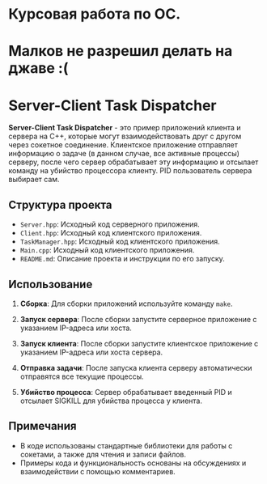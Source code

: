 # Курсовая работа по ОС. 
# Малков не разрешил делать на джаве :(

# Server-Client Task Dispatcher

**Server-Client Task Dispatcher** - это пример приложений клиента и сервера на C++, которые могут взаимодействовать друг с другом через сокетное соединение. Клиентское приложение отправляет информацию о задаче (в данном случае, все активные процессы) серверу, после чего сервер обрабатывает эту информацию и отсылает команду на убийство процессора клиенту. PID пользователь сервера выбирает сам.

## Структура проекта

- `Server.hpp`: Исходный код серверного приложения.
- `Client.hpp`: Исходный код клиентского приложения.
- `TaskManager.hpp`: Исходный код клиентского приложения.
- `Main.cpp`: Исходный код клиентского приложения.
- `README.md`: Описание проекта и инструкции по его запуску.

## Использование

1. **Сборка**: Для сборки приложений используйте команду `make`.

2. **Запуск сервера**: После сборки запустите серверное приложение с указанием IP-адреса или хоста.

3. **Запуск клиента**: После сборки запустите клиентское приложение с указанием IP-адреса или хоста сервера.

4. **Отправка задачи**: После запуска клиента серверу автоматически отправятся все текущие процессы.

5. **Убийство процесса**: Сервер обрабатывает введенный PID и отсылает SIGKILL для убийства процесса у клиента.

## Примечания

- В коде использованы стандартные библиотеки для работы с сокетами, а также для чтения и записи файлов.
- Примеры кода и функциональность основаны на обсуждениях и взаимодействии с помощью комментариев.
